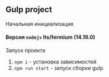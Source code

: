 ## Gulp project

Начальная инициализация

#### Версия `nodejs` lts/fermium (14.19.0)

Запуск проекта
1. `npm i` - установка зависимостей
2. `npm run start` - запуск сборки gulp

